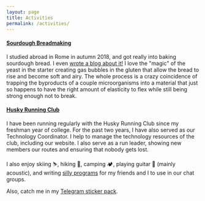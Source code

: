 ```yaml
---
layout: page
title: Activities
permalink: /activities/
---
```


#### [Sourdough Breadmaking](http://breadcrumbs.samwolfson.com)
I studied abroad in Rome in autumn 2018, and got really into baking sourdough bread. I even [wrote a blog about it!](http://breadcrumbs.samwolfson.com) I love the "magic" of the yeast in the starter creating gas bubbles in the gluten that allow the bread to rise and become soft and airy. The whole process is a crazy coincidence of trapping the byproducts of a couple microorganisms into a material that just so happens to have the right amount of elasticity to flex while still being strong enough not to break. 

<h4><a href="http://dawgs.run" target="_blank">Husky Running Club</a></h4>
I have been running regularly with the Husky Running Club since my freshman year of college. For the past two years, I have also served as our Technology Coordinator. I help to manage the technology resources of the club, including our website. I also serve as a run leader, showing new members our routes and ensuring that nobody gets lost.

I also enjoy skiing ⛷, hiking 🌲, camping 🏕, playing guitar 🎸 (mainly acoustic), and writing <a href="https://github.com/terabyte128/braintrust-bot-rails" target="_blank">silly programs</a> for my friends and I to use in our chat groups.

Also, catch me in my [Telegram sticker pack](https://t.me/addstickers/SamIsJustUnlucky).
